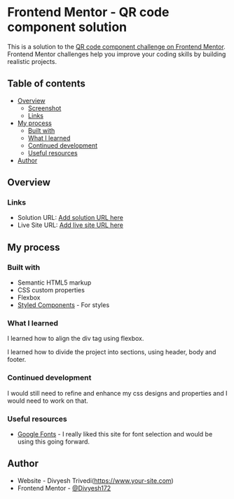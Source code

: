 # Frontend Mentor - QR code component solution

This is a solution to the [QR code component challenge on Frontend Mentor](https://www.frontendmentor.io/challenges/qr-code-component-iux_sIO_H). Frontend Mentor challenges help you improve your coding skills by building realistic projects. 

## Table of contents

- [Overview](#overview)
  - [Screenshot](#screenshot)
  - [Links](#links)
- [My process](#my-process)
  - [Built with](#built-with)
  - [What I learned](#what-i-learned)
  - [Continued development](#continued-development)
  - [Useful resources](#useful-resources)
- [Author](#author)

## Overview

### Links

- Solution URL: [Add solution URL here](https://your-solution-url.com)
- Live Site URL: [Add live site URL here](https://your-live-site-url.com)

## My process

### Built with

- Semantic HTML5 markup
- CSS custom properties
- Flexbox
- [Styled Components](https://styled-components.com/) - For styles

### What I learned

I learned how to align the div tag using flexbox. 

I learned how to divide the project into sections, using header, body and footer.

### Continued development

I would still need to refine and enhance my css designs and properties and I would need to work on that.

### Useful resources

- [Google Fonts](https://fonts.google.com/specimen/Outfit) - I really liked this site for font selection and would be using this going forward.

## Author

- Website - Divyesh Trivedi(https://www.your-site.com)
- Frontend Mentor - [@Divyesh172](https://www.frontendmentor.io/profile/Divyesh172)
